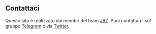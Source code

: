 ## Contattaci

Questo sito è realizzato dai membri del team [JBZ](https://jbzteam.github.io).
Puoi contattarci sul gruppo [Telegram](https://t.me/CapTheFlag) o via [Twitter](https://twitter.com/JBZTeam).